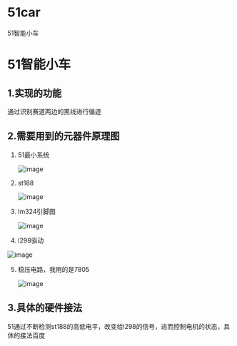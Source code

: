 # 51car
51智能小车
# 51智能小车

## 1.实现的功能

通过识别赛道两边的黑线进行循迹

## 2.需要用到的元器件原理图

1. 51最小系统

   ![image](https://user-images.githubusercontent.com/91321570/205480134-0e55d44d-51e5-4f9e-bb3a-0169b88cac04.png)


2. st188

   ![image](https://user-images.githubusercontent.com/91321570/205480153-ed6c9c71-d87d-4481-9300-dd3a9b14c3fb.png)

3. lm324引脚图

   ![image](https://user-images.githubusercontent.com/91321570/205480169-f4a16410-70ce-4479-8bc6-8f05be185dc3.png)

4. l298驱动

  ![image](https://user-images.githubusercontent.com/91321570/205480177-d9309a83-9817-4cc7-8b7a-bbe1efb426c1.png)


5. 稳压电路，我用的是7805

   ![image](https://user-images.githubusercontent.com/91321570/205480186-3cae2c86-5769-45d6-8c7a-281606994e0e.png)
## 3.具体的硬件接法

51通过不断检测st188的高低电平，改变给l298的信号，进而控制电机的状态，具体的接法百度

